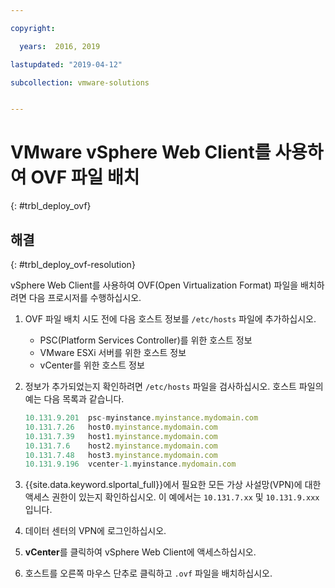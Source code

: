 ```yaml
---

copyright:

  years:  2016, 2019

lastupdated: "2019-04-12"

subcollection: vmware-solutions


---
```


# VMware vSphere Web Client를 사용하여 OVF 파일 배치
{: #trbl_deploy_ovf}

## 해결
{: #trbl_deploy_ovf-resolution}

vSphere Web Client를 사용하여 OVF(Open Virtualization Format) 파일을 배치하려면 다음 프로시저를 수행하십시오.
1. OVF 파일 배치 시도 전에 다음 호스트 정보를 `/etc/hosts` 파일에 추가하십시오.

   * PSC(Platform Services Controller)를 위한 호스트 정보
   * VMware ESXi 서버를 위한 호스트 정보
   * vCenter를 위한 호스트 정보
2. 정보가 추가되었는지 확인하려면 `/etc/hosts` 파일을 검사하십시오. 호스트 파일의 예는 다음 목록과 같습니다.

    ```javascript
    10.131.9.201  psc-myinstance.myinstance.mydomain.com
    10.131.7.26   host0.myinstance.mydomain.com
    10.131.7.39   host1.myinstance.mydomain.com
    10.131.7.6    host2.myinstance.mydomain.com
    10.131.7.48   host3.myinstance.mydomain.com
    10.131.9.196  vcenter-1.myinstance.mydomain.com
    ```
3. {{site.data.keyword.slportal_full}}에서 필요한 모든 가상 사설망(VPN)에 대한 액세스 권한이 있는지 확인하십시오. 이 예에서는 `10.131.7.xx` 및 `10.131.9.xxx`입니다.
4. 데이터 센터의 VPN에 로그인하십시오.
5. **vCenter**를 클릭하여 vSphere Web Client에 액세스하십시오.
6. 호스트를 오른쪽 마우스 단추로 클릭하고 `.ovf` 파일을 배치하십시오.
